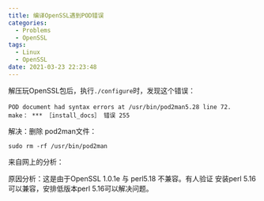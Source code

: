 ```yaml
---
title: 编译OpenSSL遇到POD错误
categories:
  - Problems
  - OpenSSL
tags:
  - Linux
  - OpenSSL
date: 2021-03-23 22:23:48
---
```


解压玩OpenSSL包后，执行`./configure`时，发现这个错误：

```text
POD document had syntax errors at /usr/bin/pod2man5.28 line 72. 　　
make： *** ［install_docs］ 错误 255
```

解决：删除 pod2man文件：

```shell
sudo rm -rf /usr/bin/pod2man
```





来自网上的分析：

原因分析：这是由于OpenSSL 1.0.1e 与 perl5.18 不兼容。有人验证 安装perl 5.16 可以兼容，安排低版本perl 5.16可以解决问题。
　　
